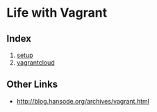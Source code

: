# Life with Vagrant

## Index

1. [setup](setup.md)
2. [vagrantcloud](vagrantcloud.md)

## Other Links

+ http://blog.hansode.org/archives/vagrant.html
